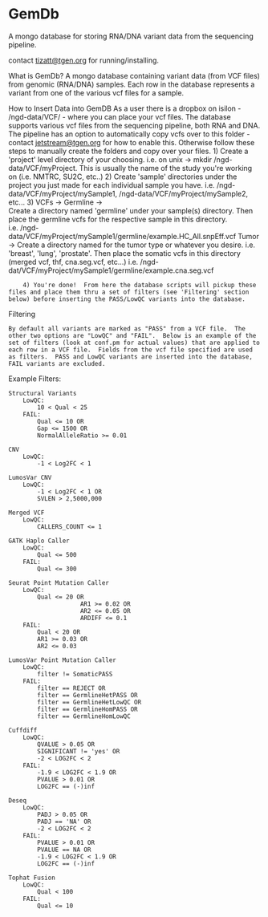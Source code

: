# GemDb

A mongo database for storing RNA/DNA variant data from the sequencing pipeline.

contact tizatt@tgen.org for running/installing.


What is GemDb?
	A mongo database containing variant data (from VCF files) from genomic (RNA/DNA) samples.  Each row in the database represents a variant from one of the various vcf files for a sample.

How to Insert Data into GemDB
	As a user there is a dropbox on isilon - /ngd-data/VCF/ - where you can place your vcf files.  The database supports various vcf files from the sequencing pipeline, both RNA and DNA.
	The pipeline has an option to automatically copy vcfs over to this folder - contact jetstream@tgen.org for how to enable this. 
	Otherwise follow these steps to manually create the folders and copy over your files.
		1) Create a 'project' level directory of your choosing.  i.e. on unix -> mkdir /ngd-data/VCF/myProject.  This is usually the name of the study you're working on (i.e. NMTRC, SU2C, etc..)
		2) Create 'sample' directories under the project you just made for each individual sample you have.  i.e. /ngd-data/VCF/myProject/mySample1, /ngd-data/VCF/myProject/mySample2, etc...
		3) VCFs ->
			Germline -> 	
					Create a directory named 'germline' under your sample(s) directory.  Then place the germline vcfs for the respective sample in this directory.  
					i.e. /ngd-data/VCF/myProject/mySample1/germline/example.HC_All.snpEff.vcf
			Tumor ->
					Create a directory named for the tumor type or whatever you desire.  i.e. 'breast', 'lung', 'prostate'.  Then place the somatic vcfs in this directory (merged vcf, thf, cna.seg.vcf, etc...)
					i.e. /ngd-dat/VCF/myProject/mySample1/germline/example.cna.seg.vcf
		
		4) You're done!  From here the database scripts will pickup these files and place them thru a set of filters (see 'Filtering' section below) before inserting the PASS/LowQC variants into the database.   


Filtering

	By default all variants are marked as "PASS" from a VCF file.  The other two options are "LowQC" and "FAIL".  Below is an example of the set of filters (look at conf.pm for actual values) that are applied to each row in a VCF file.  Fields from the vcf file specified are used as filters.  PASS and LowQC variants are inserted into the database, FAIL variants are excluded.

Example Filters:

   	Structural Variants 
		LowQC: 
			10 < Qual < 25
		FAIL: 
			Qual <= 10 OR
			Gap <= 1500 OR
			NormalAlleleRatio >= 0.01
	
	CNV 
		LowQC: 
			-1 < Log2FC < 1
	
	LumosVar CNV
		LowQC:
			-1 < Log2FC < 1 OR
			SVLEN > 2,5000,000
		
	Merged VCF
		LowQC: 
			CALLERS_COUNT <= 1
    
	GATK Haplo Caller
		LowQC:
			Qual <= 500
		FAIL:
			Qual <= 300

	Seurat Point Mutation Caller
		LowQC:
			Qual <= 20 OR
                        AR1 >= 0.02 OR
                        AR2 <= 0.05 OR
                        ARDIFF <= 0.1
		FAIL:
			Qual < 20 OR
			AR1 >= 0.03 OR
			AR2 <= 0.03

	LumosVar Point Mutation Caller
		LowQC:
			filter != SomaticPASS
		FAIL:
			filter == REJECT OR
			filter == GermlineHetPASS OR
			filter == GermlineHetLowQC OR
			filter == GermlineHomPASS OR
			filter == GermlineHomLowQC
					 
	Cuffdiff
		LowQC:
			QVALUE > 0.05 OR
			SIGNIFICANT != 'yes' OR
			-2 < LOG2FC < 2
		FAIL:
			-1.9 < LOG2FC < 1.9 OR
			PVALUE > 0.01 OR
			LOG2FC == (-)inf
	
	Deseq
		LowQC:
			PADJ > 0.05 OR
			PADJ == 'NA' OR
			-2 < LOG2FC < 2
		FAIL:
			PVALUE > 0.01 OR
			PVALUE == NA OR
			-1.9 < LOG2FC < 1.9 OR
			LOG2FC == (-)inf

	Tophat Fusion
		LowQC:
			Qual < 100
		FAIL:
			Qual <= 10
     

